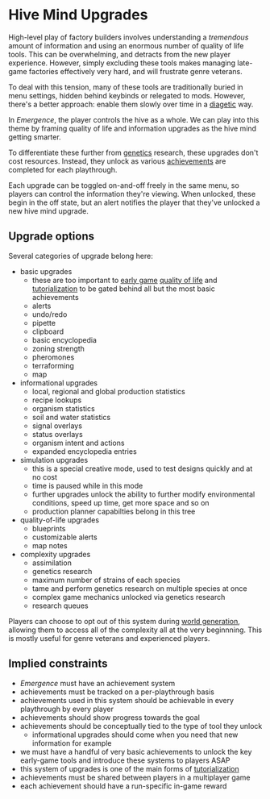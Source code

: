 # Hive Mind Upgrades

High-level play of factory builders involves understanding a *tremendous* amount of information and using an enormous number of quality of life tools.
This can be overwhelming, and detracts from the new player experience.
However, simply excluding these tools makes managing late-game factories effectively very hard, and will frustrate genre veterans.

To deal with this tension, many of these tools are traditionally buried in menu settings, hidden behind keybinds or relegated to mods.
However, there's a better approach: enable them slowly over time in a [diagetic](../glossary.md#diagetic) way.

In *Emergence*, the player controls the hive as a whole.
We can play into this theme by framing quality of life and information upgrades as the hive mind getting smarter.

To differentiate these further from [genetics](genetics.md) research, these upgrades don't cost resources.
Instead, they unlock as various [achievements](../glossary.md#achievements) are completed for each playthrough.

Each upgrade can be toggled on-and-off freely in the same menu, so players can control the information they're viewing.
When unlocked, these begin in the off state, but an alert notifies the player that they've unlocked a new hive mind upgrade.

## Upgrade options

Several categories of upgrade belong here:

- basic upgrades
  - these are too important to [early game](../glossary.md#early-game-mid-game-and-late-game) [quality of life](../glossary.md#quality-of-life) and [tutorialization](../glossary.md#tutorialization) to be gated behind all but the most basic achievements
  - alerts
  - undo/redo
  - pipette
  - clipboard
  - basic encyclopedia
  - zoning strength
  - pheromones
  - terraforming
  - map
- informational upgrades
  - local, regional and global production statistics
  - recipe lookups
  - organism statistics
  - soil and water statistics
  - signal overlays
  - status overlays
  - organism intent and actions
  - expanded encyclopedia entries
- simulation upgrades
  - this is a special creative mode, used to test designs quickly and at no cost
  - time is paused while in this mode
  - further upgrades unlock the ability to further modify environmental conditions, speed up time, get more space and so on
  - production planner capabilties belong in this tree
- quality-of-life upgrades
  - blueprints
  - customizable alerts
  - map notes
- complexity upgrades
  - assimilation
  - genetics research
  - maximum number of strains of each species
  - tame and perform genetics research on multiple species at once
  - complex game mechanics unlocked via genetics research
  - research queues

Players can choose to opt out of this system during [world generation](../glossary.md#world-generation), allowing them to access all of the complexity all at the very beginnning.
This is mostly useful for genre veterans and experienced players.

## Implied constraints

- *Emergence* must have an achievement system
- achievements must be tracked on a per-playthrough basis
- achievements used in this system should be achievable in every playthrough by every player
- achievements should show progress towards the goal
- achievements should be conceptually tied to the type of tool they unlock
  - informational upgrades should come when you need that new information for example
- we must have a handful of very basic achievements to unlock the key early-game tools and introduce these systems to players ASAP
- this system of upgrades is one of the main forms of [tutorialization](../glossary.md#tutorialization)
- achievements must be shared between players in a multiplayer game
- each achievement should have a run-specific in-game reward
